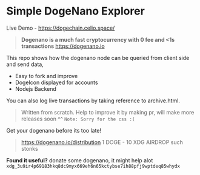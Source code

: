 # Simple DogeNano Explorer

Live Demo - https://dogechain.celio.space/

> **Dogenano is a much fast cryptocurrency with 0 fee and <1s transactions**
> https://dogenano.io

This repo shows how the dogenano node can be queried from client side and send data,

* Easy to fork and improve
* DogeIcon displayed for accounts
* Nodejs Backend


You can also log live transactions by taking reference to archive.html.

> Written from scratch. Help to improve it by making pr, will make more releases soon ^^ 
`Note: Sorry for the css :(` 

Get your dogenano before its too late!
> https://dogenano.io/distribution
1 DOGE - 10 XDG AIRDROP 
such stonks

**Found it useful?**
donate some dogenano, it might help alot 
`xdg_3u9ir4p69183hkq8dc9myx669eh6n65kctybse7ih88pfj9wptdeq85whydx`
